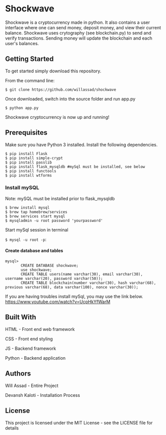 # Shockwave
Shockwave is a cryptocurrency made in python. It also contains a user interface where one can send money, deposit money, and view their current balance. Shockwave uses crytography (see blockchain.py) to send and verify transactions. Sending money will update the blockchain and each user's balances.

## Getting Started
To get started simply download this repository.

From the command line:

```
$ git clone https://github.com/willassad/shockwave
```

Once downloaded, switch into the source folder and run app.py
```
$ python app.py
```
Shockwave cryptocurrency is now up and running!

## Prerequisites
Make sure you have Python 3 installed. Install the following dependencies.
```
$ pip install Flask
$ pip install simple-crypt
$ pip install passlib
$ pip install flask_mysqldb #mySql must be installed, see below
$ pip install functools
$ pip install wtforms
```

### Install mySQL
Note: mySQL must be installed prior to flask_mysqldb
```
$ brew install mysql 
$ brew tap homebrew/services
$ brew services start mysql
$ mysqladmin -u root password 'yourpassword' 
```

Start mySql session in terminal

```$ mysql -u root -p```: 

#### Create database and tables
``` 
mysql> 
       CREATE DATABASE shockwave;
       use shockwave;
       CREATE TABLE users(name varchar(30), email varchar(30), username varchar(20), password varchar(50));
       CREATE TABLE blockchain(number varchar(30), hash varchar(68), previous varchar(68), data varchar(100), nonce varchar(30));
```

If you are having troubles install mySql, you may use the link below. 
https://www.youtube.com/watch?v=UcpHkYfWarM 


## Built With
HTML - Front end web framework

CSS - Front end styling

JS - Backend framework

Python - Backend application


## Authors
Will Assad - Entire Project

Devansh Kaloti - Installation Process


## License
This project is licensed under the MIT License - see the LICENSE file for details
